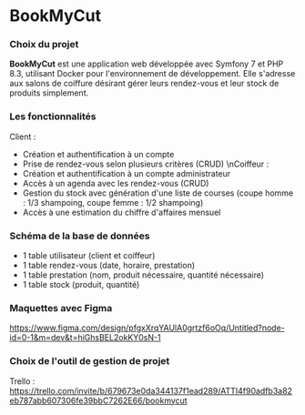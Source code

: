 # BookMyCut

### Choix du projet
**BookMyCut** est une application web développée avec Symfony 7 et PHP 8.3, utilisant Docker pour l'environnement de développement. Elle s'adresse aux salons de coiffure désirant gérer leurs rendez-vous et leur stock de produits simplement. 

### Les fonctionnalités
Client : 
- Création et authentification à un compte
- Prise de rendez-vous selon plusieurs critères (CRUD)
\nCoiffeur :
- Création et authentification à un compte administrateur
- Accès à un agenda avec les rendez-vous (CRUD)
- Gestion du stock avec génération d'une liste de courses (coupe homme : 1/3 shampoing, coupe femme : 1/2 shampoing)
- Accès à une estimation du chiffre d'affaires mensuel

### Schéma de la base de données
- 1 table utilisateur (client et coiffeur)
- 1 table rendez-vous (date, horaire, prestation)
- 1 table prestation (nom, produit nécessaire, quantité nécessaire)
- 1 table stock (produit, quantité)

### Maquettes avec Figma
https://www.figma.com/design/pfgxXrqYAUlA0grtzf6oOq/Untitled?node-id=0-1&m=dev&t=hiGhsBEL2okKY0sN-1

### Choix de l'outil de gestion de projet
Trello : https://trello.com/invite/b/679673e0da344137f1ead289/ATTI4f90adfb3a82eb787abb607306fe39bbC7262E66/bookmycut 
